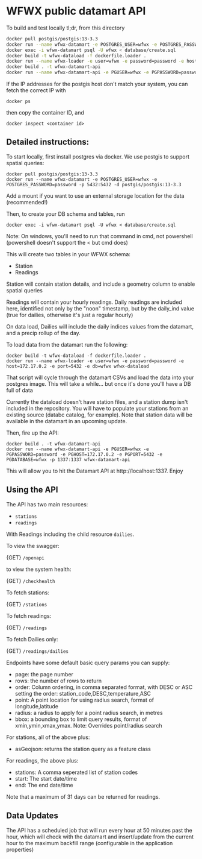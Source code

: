 # WFWX public datamart API

To build and test locally tl;dr, from this directory

```bash
docker pull postgis/postgis:13-3.3
docker run --name wfwx-datamart -e POSTGRES_USER=wfwx -e POSTGRES_PASSWORD=password -p 5432:5432 -d postgis/postgis:13-3.3
docker exec -i wfwx-datamart psql -U wfwx < database/create.sql
docker build -t wfwx-dataload -f dockerfile.loader .
docker run --name wfwx-loader -e user=wfwx -e password=password -e host=172.17.0.2 -e port=5432 -e db=wfwx wfwx-dataload
docker build . -t wfwx-datamart-api
docker run --name wfwx-datamart-api -e PGUSER=wfwx -e PGPASSWORD=password -e PGHOST=172.17.0.2 -e PGPORT=5432 -e PGDATABASE=wfwx -p 1337:1337 wfwx-datamart-api
```

If the IP addresses for the postgis host don't match your system, you can fetch the correct IP with

```
docker ps
```

then copy the container ID, and

```
docker inspect <container id>
```

## Detailed instructions:

To start locally, first install postgres via docker. We use postgis to support spatial queries:

```
docker pull postgis/postgis:13-3.3
docker run --name wfwx-datamart -e POSTGRES_USER=wfwx -e POSTGRES_PASSWORD=password -p 5432:5432 -d postgis/postgis:13-3.3
```

Add a mount if you want to use an external storage location for the data (recommended!)

Then, to create your DB schema and tables, run

```
docker exec -i wfwx-datamart psql -U wfwx < database/create.sql
```

Note: On windows, you'll need to run that command in cmd, not powershell (powershell doesn't support the < but cmd does)

This will create two tables in your WFWX schema:

- Station
- Readings

Station will contain station details, and include a geometry column to enable spatial queries

Readings will contain your hourly readings. Daily readings are included here, identified not only by the "noon" timestamp, but by the daily_ind value (true for dailies, otherwise it's just a regular hourly)

On data load, Dailies will include the daily indices values from the datamart, and a precip rollup of the day.

To load data from the datamart run the following:

```
docker build -t wfwx-dataload -f dockerfile.loader .
docker run --name wfwx-loader -e user=wfwx -e password=password -e host=172.17.0.2 -e port=5432 -e db=wfwx wfwx-dataload
```

That script will cycle through the datamart CSVs and load the data into your postgres image. This will take a while... but once it's done you'll have a DB full of data

Currently the dataload doesn't have station files, and a station dump isn't included in the repository. You will have to populate your stations from an existing source (databc catalog, for example). Note that station data will be available in the datamart in an upcoming update.

Then, fire up the API:

```
docker build . -t wfwx-datamart-api
docker run --name wfwx-datamart-api -e PGUSER=wfwx -e PGPASSWORD=password -e PGHOST=172.17.0.2 -e PGPORT=5432 -e PGDATABASE=wfwx -p 1337:1337 wfwx-datamart-api
```

This will allow you to hit the Datamart API at http://localhost:1337. Enjoy

## Using the API

The API has two main resources:

- `stations`
- `readings`

With Readings including the child resource `dailies`.

To view the swagger:

{GET} `/openapi`

to view the system health:

{GET} `/checkhealth`

To fetch stations:

{GET} `/stations`

To fetch readings:

{GET} `/readings`

To fetch Dailies only:

{GET} `/readings/dailies`

Endpoints have some default basic query params you can supply:

- page: the page number
- rows: the number of rows to return
- order: Column ordering, in comma separated format, with DESC or ASC setting the order: station_code,DESC,temperature,ASC
- point: A point location for using radius search, format of longitude,latitude
- radius: a radius to apply for a point radius search, in metres
- bbox: a bounding box to limit query results, format of xmin,ymin,xmax,ymax. Note: Overrides point/radius search

For stations, all of the above plus:

- asGeojson: returns the station query as a feature class

For readings, the above plus:

- stations: A comma seperated list of station codes
- start: The start date/time
- end: The end date/time

Note that a maximum of 31 days can be returned for readings.

## Data Updates

The API has a scheduled job that will run every hour at 50 minutes past the hour, which will check with the datamart and insert/update from the current hour to the maximum backfill range (configurable in the application properties)
